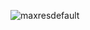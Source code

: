 ![maxresdefault](https://github.com/ibrahimcangok/Turtle-crossing/assets/106431802/57cc3ab5-8306-41b0-87f0-930bcf921b44)
